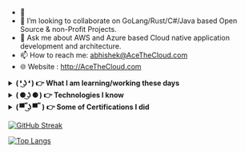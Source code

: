 
- 🔭
- 👯 I’m looking to collaborate on GoLang/Rust/C#/Java based Open Source & non-Profit Projects.
- 💬 Ask me about AWS and Azure based Cloud native application development and architecture.
- 📫 How to reach me: abhishek@AceTheCloud.com
- 🌐 Website : http://AceTheCloud.com

<details>
 <summary><strong> ( ❛ ͜ʖ ❛ ) 👉 What I am learning/working these days</strong></summary>
   - Architecting and Developing Distributed Components <br/>
   - Serverless Architecture <br/>
   - Modular Monolithic <br/>
   - C# , Java <br/>
   - Apache Flink , Spark <br/>
   - GoLang , GoORM, FoFiber <br/>
   - Distributed Application Runtime (DAPR) <br/>
</details>

<details>
 <summary><strong> ( ⚈ ͜ʖ ⚈ ) 👉 Technologies I know</strong></summary>
   - ☁ Azure and AWS<br/>
   - IBM Open Shift <br/>
   - Docker , Kubernetes, AKS, EKS , Fargate <br/>
   - ASP.net (Expert) , Spring Boot (Intermediate) <br/>
   - GoLang , GoORM, FoFiber <br/>
   - Distributed Application Runtime (DAPR) <br/>
   - Terraform, Azure ARM , AWS Cloud Formation <br/>
   - Splunk <br/>
   - Elastic Stack (Intermediate) <br/>
   - Cross Platform Application Development using Xamarin / MAUI
</details>

<details>
 <summary><strong> ( ▀̿ ̿ ͜ʖ ▀̿ ̿  ) 👉 Some of Certifications I did </strong></summary>
   - Microsoft Certified: Azure Solutions Architect Expert  <br/>
   - Microsoft Certified: DevOps Engineer Expert <br/>
   - Microsoft Certified Trainer - M.C.T. <br/>
   - AWS Certified Solutions Architect – Associate <br/>
</details>

[![GitHub Streak](http://github-readme-streak-stats.herokuapp.com?user=abhiongithub&theme=dark&background=000000)](https://git.io/streak-stats)

[![Top Langs](https://github-readme-stats.vercel.app/api/top-langs/?username=abhiongithub&layout=compact)](https://github.com/abhiongithub/github-readme-stats)

